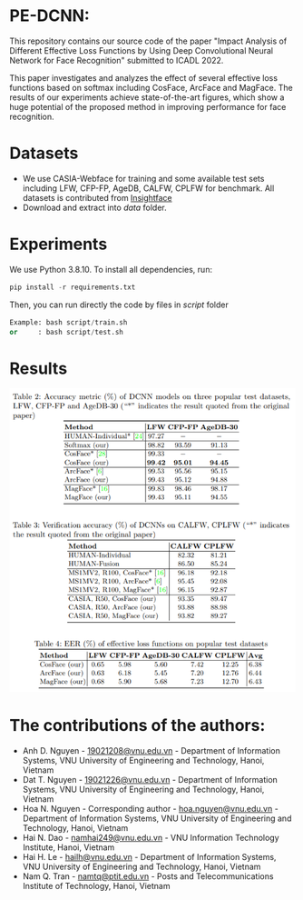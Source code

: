 # PE-DCNN:
This repository contains our source code of the paper "Impact Analysis of Different Effective Loss Functions by Using Deep Convolutional Neural Network for Face Recognition" submitted to ICADL 2022.

This paper investigates and analyzes the effect of several effective loss functions based on softmax including CosFace, ArcFace and MagFace. 
The results of our experiments achieve state-of-the-art figures, which show a huge potential of the proposed method in improving performance for face recognition.



# Datasets
- We use CASIA-Webface  for training and some available test sets including LFW, CFP-FP, AgeDB, CALFW, CPLFW for benchmark. All datasets is contributed from [Insightface](https://github.com/deepinsight/insightface/tree/master/recognition/_datasets_)
- Download and extract into _data_ folder. 

# Experiments
We use Python 3.8.10. To install all dependencies, run:
```python
pip install -r requirements.txt
```

Then, you can run directly the code by files in _script_ folder 

```python
Example: bash script/train.sh
or	   : bash script/test.sh
```

# Results

![short-fig1](./assets/short-results.png)


# The contributions of the authors:

* Anh D. Nguyen - 19021208@vnu.edu.vn  - Department of Information Systems, VNU University of Engineering and Technology, Hanoi, Vietnam
* Dat T. Nguyen - 19021226@vnu.edu.vn - Department of Information Systems, VNU University of Engineering and Technology, Hanoi, Vietnam
* Hoa N. Nguyen - Corresponding author - hoa.nguyen@vnu.edu.vn - Department of Information Systems, VNU University of Engineering and Technology, Hanoi, Vietnam
* Hai N. Dao    - namhai249@vnu.edu.vn - VNU Information Technology Institute, Hanoi, Vietnam
* Hai H. Le		- hailh@vnu.edu.vn - Department of Information Systems, VNU University of Engineering and Technology, Hanoi, Vietnam
* Nam Q. Tran   - namtq@ptit.edu.vn - Posts and Telecommunications Institute of Technology, Hanoi, Vietnam
